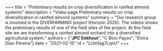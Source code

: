 +++
title = "Preliminary results on crop diversification in rainfed almond systems"
description = "Video page Preliminary results on crop diversification in rainfed almond systems"
summary = "Our research group is involved in the DIVERFARMING project (Horizon 2020). The videos shows the preliminary results of one of the field sites of the project. At this field site we are transforming a rainfed almond orchard into a diversified agricultural system."
authors = ["**JPC Eekhout**", "C Boix-Fayos", "Elvira Diaz-Pereira"]
date = "2021-02-15"
id = "LUm1ag7LqnU"
+++

